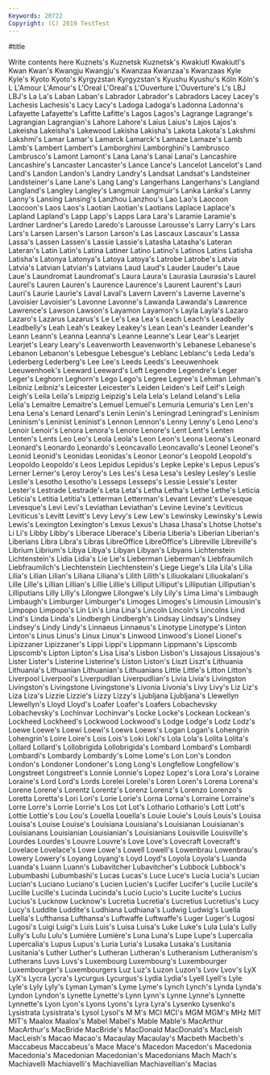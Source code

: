 ```yaml
---
Keywords: 20722
Copyright: (C) 2019 TestTest
---
```


#title

Write contents here
 Kuznets's Kuznetsk Kuznetsk's Kwakiutl Kwakiutl's Kwan Kwan's
Kwangju Kwangju's Kwanzaa Kwanzaa's Kwanzaas Kyle Kyle's Kyoto Kyoto's Kyrgyzstan
Kyrgyzstan's Kyushu Kyushu's Köln Köln's L L'Amour L'Amour's L'Oreal L'Oreal's
L'Ouverture L'Ouverture's L's LBJ LBJ's La La's Laban Laban's Labrador
Labrador's Labradors Lacey Lacey's Lachesis Lachesis's Lacy Lacy's Ladoga Ladoga's
Ladonna Ladonna's Lafayette Lafayette's Lafitte Lafitte's Lagos Lagos's Lagrange Lagrange's
Lagrangian Lagrangian's Lahore Lahore's Laius Laius's Lajos Lajos's Lakeisha Lakeisha's
Lakewood Lakisha Lakisha's Lakota Lakota's Lakshmi Lakshmi's Lamar Lamar's Lamarck
Lamarck's Lamaze Lamaze's Lamb Lamb's Lambert Lambert's Lamborghini Lamborghini's Lambrusco
Lambrusco's Lamont Lamont's Lana Lana's Lanai Lanai's Lancashire Lancashire's Lancaster
Lancaster's Lance Lance's Lancelot Lancelot's Land Land's Landon Landon's Landry
Landry's Landsat Landsat's Landsteiner Landsteiner's Lane Lane's Lang Lang's Langerhans
Langerhans's Langland Langland's Langley Langley's Langmuir Langmuir's Lanka Lanka's Lanny
Lanny's Lansing Lansing's Lanzhou Lanzhou's Lao Lao's Laocoon Laocoon's Laos
Laos's Laotian Laotian's Laotians Laplace Laplace's Lapland Lapland's Lapp Lapp's
Lapps Lara Lara's Laramie Laramie's Lardner Lardner's Laredo Laredo's Larousse
Larousse's Larry Larry's Lars Lars's Larsen Larsen's Larson Larson's Las
Lascaux Lascaux's Lassa Lassa's Lassen Lassen's Lassie Lassie's Latasha Latasha's
Lateran Lateran's Latin Latin's Latina Latiner Latino Latino's Latinos Latins
Latisha Latisha's Latonya Latonya's Latoya Latoya's Latrobe Latrobe's Latvia Latvia's
Latvian Latvian's Latvians Laud Laud's Lauder Lauder's Laue Laue's Laundromat
Laundromat's Laura Laura's Laurasia Laurasia's Laurel Laurel's Lauren Lauren's Laurence
Laurence's Laurent Laurent's Lauri Lauri's Laurie Laurie's Laval Laval's Lavern
Lavern's Laverne Laverne's Lavoisier Lavoisier's Lavonne Lavonne's Lawanda Lawanda's Lawrence
Lawrence's Lawson Lawson's Layamon Layamon's Layla Layla's Lazaro Lazaro's Lazarus
Lazarus's Le Le's Lea Lea's Leach Leach's Leadbelly Leadbelly's Leah
Leah's Leakey Leakey's Lean Lean's Leander Leander's Leann Leann's Leanna
Leanna's Leanne Leanne's Lear Lear's Learjet Learjet's Leary Leary's Leavenworth
Leavenworth's Lebanese Lebanese's Lebanon Lebanon's Lebesgue Lebesgue's Leblanc Leblanc's Leda
Leda's Lederberg Lederberg's Lee Lee's Leeds Leeds's Leeuwenhoek Leeuwenhoek's Leeward
Leeward's Left Legendre Legendre's Leger Leger's Leghorn Leghorn's Lego Lego's
Legree Legree's Lehman Lehman's Leibniz Leibniz's Leicester Leicester's Leiden Leiden's
Leif Leif's Leigh Leigh's Leila Leila's Leipzig Leipzig's Lela Lela's
Leland Leland's Lelia Lelia's Lemaitre Lemaitre's Lemuel Lemuel's Lemuria Lemuria's
Len Len's Lena Lena's Lenard Lenard's Lenin Lenin's Leningrad Leningrad's
Leninism Leninism's Leninist Leninist's Lennon Lennon's Lenny Lenny's Leno Leno's
Lenoir Lenoir's Lenora Lenora's Lenore Lenore's Lent Lent's Lenten Lenten's
Lents Leo Leo's Leola Leola's Leon Leon's Leona Leona's Leonard
Leonard's Leonardo Leonardo's Leoncavallo Leoncavallo's Leonel Leonel's Leonid Leonid's Leonidas
Leonidas's Leonor Leonor's Leopold Leopold's Leopoldo Leopoldo's Leos Lepidus Lepidus's
Lepke Lepke's Lepus Lepus's Lerner Lerner's Leroy Leroy's Les Les's
Lesa Lesa's Lesley Lesley's Leslie Leslie's Lesotho Lesotho's Lesseps Lesseps's
Lessie Lessie's Lester Lester's Lestrade Lestrade's Leta Leta's Letha Letha's
Lethe Lethe's Leticia Leticia's Letitia Letitia's Letterman Letterman's Levant Levant's
Levesque Levesque's Levi Levi's Leviathan Leviathan's Levine Levine's Leviticus Leviticus's
Levitt Levitt's Levy Levy's Lew Lew's Lewinsky Lewinsky's Lewis Lewis's
Lexington Lexington's Lexus Lexus's Lhasa Lhasa's Lhotse Lhotse's Li Li's
Libby Libby's Liberace Liberace's Liberia Liberia's Liberian Liberian's Liberians Libra
Libra's Libras LibreOffice LibreOffice's Libreville Libreville's Librium Librium's Libya Libya's
Libyan Libyan's Libyans Lichtenstein Lichtenstein's Lidia Lidia's Lie Lie's Lieberman
Lieberman's Liebfraumilch Liebfraumilch's Liechtenstein Liechtenstein's Liege Liege's Lila Lila's Lilia
Lilia's Lilian Lilian's Liliana Liliana's Lilith Lilith's Liliuokalani Liliuokalani's Lille
Lille's Lillian Lillian's Lillie Lillie's Lilliput Lilliput's Lilliputian Lilliputian's Lilliputians
Lilly Lilly's Lilongwe Lilongwe's Lily Lily's Lima Lima's Limbaugh Limbaugh's
Limburger Limburger's Limoges Limoges's Limousin Limousin's Limpopo Limpopo's Lin Lin's
Lina Lina's Lincoln Lincoln's Lincolns Lind Lind's Linda Linda's Lindbergh
Lindbergh's Lindsay Lindsay's Lindsey Lindsey's Lindy Lindy's Linnaeus Linnaeus's Linotype
Linotype's Linton Linton's Linus Linus's Linux Linux's Linwood Linwood's Lionel
Lionel's Lipizzaner Lipizzaner's Lippi Lippi's Lippmann Lippmann's Lipscomb Lipscomb's Lipton
Lipton's Lisa Lisa's Lisbon Lisbon's Lissajous Lissajous's Lister Lister's Listerine
Listerine's Liston Liston's Liszt Liszt's Lithuania Lithuania's Lithuanian Lithuanian's Lithuanians
Little Little's Litton Litton's Liverpool Liverpool's Liverpudlian Liverpudlian's Livia Livia's
Livingston Livingston's Livingstone Livingstone's Livonia Livonia's Livy Livy's Liz Liz's
Liza Liza's Lizzie Lizzie's Lizzy Lizzy's Ljubljana Ljubljana's Llewellyn Llewellyn's
Lloyd Lloyd's Loafer Loafer's Loafers Lobachevsky Lobachevsky's Lochinvar Lochinvar's Locke
Locke's Lockean Lockean's Lockheed Lockheed's Lockwood Lockwood's Lodge Lodge's Lodz
Lodz's Loewe Loewe's Loewi Loewi's Loews Loews's Logan Logan's Lohengrin
Lohengrin's Loire Loire's Lois Lois's Loki Loki's Lola Lola's Lolita
Lolita's Lollard Lollard's Lollobrigida Lollobrigida's Lombard Lombard's Lombardi Lombardi's Lombardy
Lombardy's Lome Lome's Lon Lon's London London's Londoner Londoner's Long
Long's Longfellow Longfellow's Longstreet Longstreet's Lonnie Lonnie's Lopez Lopez's Lora
Lora's Loraine Loraine's Lord Lord's Lords Lorelei Lorelei's Loren Loren's
Lorena Lorena's Lorene Lorene's Lorentz Lorentz's Lorenz Lorenz's Lorenzo Lorenzo's
Loretta Loretta's Lori Lori's Lorie Lorie's Lorna Lorna's Lorraine Lorraine's
Lorre Lorre's Lorrie Lorrie's Los Lot Lot's Lothario Lothario's Lott
Lott's Lottie Lottie's Lou Lou's Louella Louella's Louie Louie's Louis
Louis's Louisa Louisa's Louise Louise's Louisiana Louisiana's Louisianan Louisianan's Louisianans
Louisianian Louisianian's Louisianians Louisville Louisville's Lourdes Lourdes's Louvre Louvre's Love
Love's Lovecraft Lovecraft's Lovelace Lovelace's Lowe Lowe's Lowell Lowell's Lowenbrau
Lowenbrau's Lowery Lowery's Loyang Loyang's Loyd Loyd's Loyola Loyola's Luanda
Luanda's Luann Luann's Lubavitcher Lubavitcher's Lubbock Lubbock's Lubumbashi Lubumbashi's Lucas
Lucas's Luce Luce's Lucia Lucia's Lucian Lucian's Luciano Luciano's Lucien
Lucien's Lucifer Lucifer's Lucile Lucile's Lucille Lucille's Lucinda Lucinda's Lucio
Lucio's Lucite Lucite's Lucius Lucius's Lucknow Lucknow's Lucretia Lucretia's Lucretius
Lucretius's Lucy Lucy's Luddite Luddite's Ludhiana Ludhiana's Ludwig Ludwig's Luella
Luella's Lufthansa Lufthansa's Luftwaffe Luftwaffe's Luger Luger's Lugosi Lugosi's Luigi
Luigi's Luis Luis's Luisa Luisa's Luke Luke's Lula Lula's Lully
Lully's Lulu Lulu's Lumière Lumière's Luna Luna's Lupe Lupe's Lupercalia
Lupercalia's Lupus Lupus's Luria Luria's Lusaka Lusaka's Lusitania Lusitania's Luther
Luther's Lutheran Lutheran's Lutheranism Lutheranism's Lutherans Luvs Luvs's Luxembourg Luxembourg's
Luxembourger Luxembourger's Luxembourgers Luz Luz's Luzon Luzon's Lvov Lvov's LyX
LyX's Lycra Lycra's Lycurgus Lycurgus's Lydia Lydia's Lyell Lyell's Lyle
Lyle's Lyly Lyly's Lyman Lyman's Lyme Lyme's Lynch Lynch's Lynda
Lynda's Lyndon Lyndon's Lynette Lynette's Lynn Lynn's Lynne Lynne's Lynnette
Lynnette's Lyon Lyon's Lyons Lyons's Lyra Lyra's Lysenko Lysenko's Lysistrata
Lysistrata's Lysol Lysol's M M's MCI MCI's MGM MGM's MHz
MIT MIT's Maalox Maalox's Mabel Mabel's Mable Mable's MacArthur MacArthur's
MacBride MacBride's MacDonald MacDonald's MacLeish MacLeish's Macao Macao's Macaulay Macaulay's
Macbeth Macbeth's Maccabeus Maccabeus's Mace Mace's Macedon Macedon's Macedonia Macedonia's
Macedonian Macedonian's Macedonians Mach Mach's Machiavelli Machiavelli's Machiavellian Machiavellian's Macias
